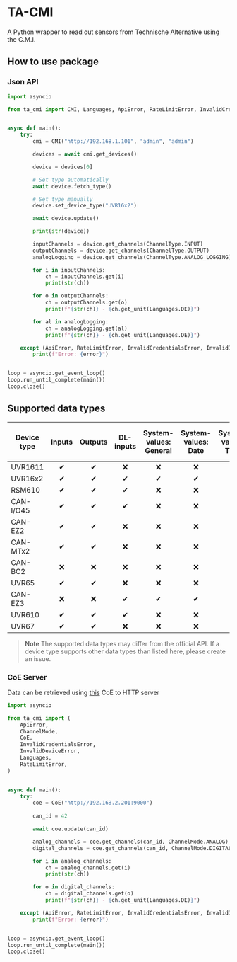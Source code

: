# TA-CMI
A Python wrapper to read out sensors from Technische Alternative using the C.M.I.

## How to use package

### Json API

```python
import asyncio

from ta_cmi import CMI, Languages, ApiError, RateLimitError, InvalidCredentialsError, InvalidDeviceError, ChannelType


async def main():
    try:
        cmi = CMI("http://192.168.1.101", "admin", "admin")

        devices = await cmi.get_devices()

        device = devices[0]

        # Set type automatically
        await device.fetch_type()

        # Set type manually
        device.set_device_type("UVR16x2")

        await device.update()

        print(str(device))

        inputChannels = device.get_channels(ChannelType.INPUT)
        outputChannels = device.get_channels(ChannelType.OUTPUT)
        analogLogging = device.get_channels(ChannelType.ANALOG_LOGGING)

        for i in inputChannels:
            ch = inputChannels.get(i)
            print(str(ch))

        for o in outputChannels:
            ch = outputChannels.get(o)
            print(f"{str(ch)} - {ch.get_unit(Languages.DE)}")

        for al in analogLogging:
            ch = analogLogging.get(al)
            print(f"{str(ch)} - {ch.get_unit(Languages.DE)}")

    except (ApiError, RateLimitError, InvalidCredentialsError, InvalidDeviceError) as error:
        print(f"Error: {error}")


loop = asyncio.get_event_loop()
loop.run_until_complete(main())
loop.close()
```

## Supported data types

| Device type | Inputs | Outputs | DL-inputs | System-values: General | System-values: Date | System-values: Time | System-values: Sun | System-values: Electrical power | Analog network inputs | Digital network inputs | M-Bus | Modbus | KNX | Analog logging | Digital logging |
|-------------|:------:|:-------:|:---------:|:----------------------:|:-------------------:|:-------------------:|:------------------:|:-------------------------------:|:---------------------:|:----------------------:|:-----:|:------:|:---:|:--------------:|:---------------:|
| UVR1611     |   ✔    |    ✔    |     ❌     |           ❌            |          ❌          |          ❌          |         ❌          |                ❌                |           ✔           |           ✔            |   ❌   |   ❌    |  ❌  |       ❌        |        ❌        |
| UVR16x2     |   ✔    |    ✔    |     ✔     |           ✔            |          ✔          |          ✔          |         ✔          |                ❌                |           ❌           |           ❌            |   ❌   |   ❌    |  ❌  |       ✔        |        ✔        |
| RSM610      |   ✔    |    ✔    |     ✔     |           ❌            |          ❌          |          ❌          |         ❌          |                ❌                |           ❌           |           ❌            |   ✔   |   ❌    |  ❌  |       ❌        |        ❌        |
| CAN-I/O45   |   ✔    |    ✔    |     ✔     |           ❌            |          ❌          |          ❌          |         ❌          |                ❌                |           ❌           |           ❌            |   ❌   |   ❌    |  ❌  |       ❌        |        ❌        |
| CAN-EZ2     |   ✔    |    ✔    |     ❌     |           ❌            |          ❌          |          ❌          |         ❌          |                ✔                |           ❌           |           ❌            |   ❌   |   ❌    |  ❌  |       ❌        |        ❌        |
| CAN-MTx2    |   ✔    |    ✔    |     ❌     |           ❌            |          ❌          |          ❌          |         ❌          |                ❌                |           ❌           |           ❌            |   ❌   |   ❌    |  ❌  |       ❌        |        ❌        |
| CAN-BC2     |   ❌    |    ❌    |     ❌     |           ❌            |          ❌          |          ❌          |         ❌          |                ❌                |           ❌           |           ❌            |   ✔   |   ✔    |  ✔  |       ❌        |        ❌        |
| UVR65       |   ✔    |    ✔    |     ❌     |           ❌            |          ❌          |          ❌          |         ❌          |                ❌                |           ❌           |           ❌            |   ❌   |   ❌    |  ❌  |       ❌        |        ❌        |
| CAN-EZ3     |   ❌    |    ❌    |     ✔     |           ✔            |          ✔          |          ✔          |         ✔          |                ✔                |           ❌           |           ❌            |   ❌   |   ✔    |  ❌  |       ✔        |        ✔        |
| UVR610      |   ✔    |    ✔    |     ✔     |           ❌            |          ❌          |          ❌          |         ❌          |                ❌                |           ❌           |           ❌            |   ✔   |   ❌    |  ❌  |       ✔        |        ✔        |
| UVR67       |   ✔    |    ✔    |     ❌     |           ❌            |          ❌          |          ❌          |         ❌          |                ❌                |           ❌           |           ❌            |   ❌   |   ❌    |  ❌  |       ❌        |        ❌        |

> **Note**
> The supported data types may differ from the official API. If a device type supports other data types than listed here, please create an issue.

### CoE Server

Data can be retrieved using [this](https://gitlab.com/DeerMaximum/ta-coe) CoE to HTTP server

```python
import asyncio

from ta_cmi import (
    ApiError,
    ChannelMode,
    CoE,
    InvalidCredentialsError,
    InvalidDeviceError,
    Languages,
    RateLimitError,
)


async def main():
    try:
        coe = CoE("http://192.168.2.201:9000")
        
        can_id = 42

        await coe.update(can_id)

        analog_channels = coe.get_channels(can_id, ChannelMode.ANALOG)
        digital_channels = coe.get_channels(can_id, ChannelMode.DIGITAL)

        for i in analog_channels:
            ch = analog_channels.get(i)
            print(str(ch))

        for o in digital_channels:
            ch = digital_channels.get(o)
            print(f"{str(ch)} - {ch.get_unit(Languages.DE)}")

    except (ApiError, RateLimitError, InvalidCredentialsError, InvalidDeviceError) as error:
        print(f"Error: {error}")


loop = asyncio.get_event_loop()
loop.run_until_complete(main())
loop.close()
```
